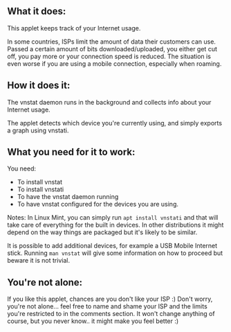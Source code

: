 ## What it does:

This applet keeps track of your Internet usage.

In some countries, ISPs limit the amount of data their customers can use. Passed a certain amount of bits downloaded/uploaded, you either get cut off, you pay more or your connection speed is reduced. The situation is even worse if you are using a mobile connection, especially when roaming.

## How it does it:

The vnstat daemon runs in the background and collects info about your Internet usage.

The applet detects which device you're currently using, and simply exports a graph using vnstati.

## What you need for it to work:

You need:
* To install vnstat
* To install vnstati
* To have the vnstat daemon running
* To have vnstat configured for the devices you are using.

Notes: In Linux Mint, you can simply run `apt install vnstati` and that will take care of everything for the built in devices. In other distributions it might depend on the way things are packaged but it's likely to be similar.

It is possible to add additional devices, for example a USB Mobile Internet stick. Running `man vnstat` will give some information on how to proceed but beware it is not trivial.

## You're not alone:

If you like this applet, chances are you don't like your ISP :) Don't worry, you're not alone... feel free to name and shame your ISP and the limits you're restricted to in the comments section. It won't change anything of course, but you never know.. it might make you feel better :)
